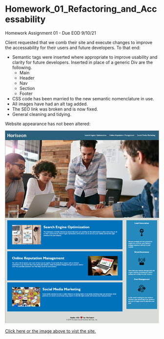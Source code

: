 # Homework_01_Refactoring_and_Accessability
Homework Assignment 01 - Due EOD 9/10/21

Client requested that we comb their site and execute changes to improve the accessability for their users and future developers. To that end:
* Semantic tags were inserted where appropriate to improve usability and clarity for future developers. Inserted in place of a generic Div are the following.
  * Main
  * Header
  * Nav
  * Section
  * Footer
* CSS code has been married to the new semantic nomenclature in use. 
* All images have had an alt tag added.
* The SEO link was broken and is now fixed.
* General cleaning and tidying. 

Website appearance has not been altered:

[![Horiseon homepage](./assets/images/HoriseonScreenshot.png)](./index.html/)

[Click here or the image above to vist the site.](./index.html/)